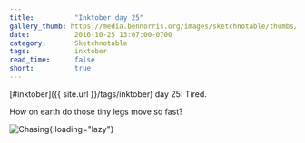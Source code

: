 ```yaml
---
title:          "Inktober day 25"
gallery_thumb: https://media.bennorris.org/images/sketchnotable/thumbs/inktober-day-25.jpg
date:           2016-10-25 13:07:00-0700
category:       Sketchnotable
tags:           inktober
read_time:      false
short:          true
---
```

[#inktober]({{ site.url }}/tags/inktober) day 25: Tired.

How on earth do those tiny legs move so fast?

![Chasing](https://media.bennorris.org/images/sketchnotable/inktober-2016/inktober-day-25.jpg){:loading="lazy"}
